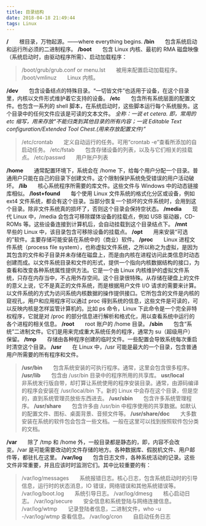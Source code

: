 ```yaml
---
title: 目录结构
date: 2018-04-18 21:49:44
tags: Linux
---
```

__/__　　根目录，万物起源。——where everything begins.
__/bin__　　包含系统启动和运行所必须的二进制程序。
__/boot__　　包含 Linux 内核、最初的 RMA 磁盘映像（系统启动时，由驱动程序所需）、启动加载程序：
> /boot/grub/grub.conf or menu.lst　　被用来配置启动加载程序。
> /boot/vmlinuz　　Linux 内核。

__/dev__　　包含设备结点的特殊目录。“一切皆文件”也适用于设备，在这个目录里，内核以文件形式维护着它支持的设备。
__/etc__　　包含所有系统层面的配置文件。也包含一系列的 shell 脚本，在系统启动时，这些脚本运行每个系统服务。这个目录中的任何文件应该是可读的文本文件。
_全称：一说 et cetera. 即，常用的 etc 缩写，用来存放“不能归类到其他目录的所有内容；一说 Editable Text configuration/Extended Tool Chest.(用来存放配置文件)”_
> /etc/crontab　　定义自动运行的任务。可用“crontab -e”查看所添加的自启动任务。
> /etc/fstab　　包含存储设备的列表，以及与它们相关的挂载点。
> /etc/passwd　　用户账户列表

__/home__　　通常配置环境下，系统会在 /home 下，给每个用户分配一个目录。普通用户只能在自己的目录下创建文件。这个限制保护系统免受错误的用户活动破坏。
__/lib__　　核心系统程序所需要的库文件。这些文件与 Windows 中的动态链接库相似。
__/lost+found__　　每个使用 Linux 文件系统的格式化分区或设备，例如 ext4 文件系统，都会有这个目录。当部分恢复一个损坏的文件系统时，会用到这个目录。除非文件系统真的损坏了，否则这个目录会保持空状态。
__/media__　　现代 Linux 中，/media 会包含可移除媒体设备的挂载点，例如 USB 驱动器，CD-ROMs 等。这些设备连接到计算机后，会自动挂载到这个目录结点下。
__/mnt__　　早些的 Linux 中，该目录包含可移除设备的挂载点。
__/opt__　　用来安装“可选的”软件。主要存储可能安装在系统中的（商业）软件。
__/proc__　　Linux 进程文件系统（process file system），也称虚拟文件系统，之所以称之为虚拟，是因为其包含的文件和子目录并未存储在磁盘上，而是由内核在进程访问此类信息时动态创建而成。以文件系统目录和文件的形式，提供一个指向内核数据结构的接口，为查看和改变各种系统属性提供方法。它是一个由 Linux 内核维护的虚拟文件系统，只存在内存当中，不占用外存空间。这个目录很特殊。从存储在硬盘上的文件的意义上说，它不是真正的文件系统，而是根据用户文件 I/O 请求的需要来计算。以文件系统的方式为访问系统内核数据的操作提供接口。它所包含的文件是内核的窥视孔，用户和应用程序可以通过 proc 得到系统的信息，这些文件是可读的，可以反映内核是怎样监管计算机的。比如 ps 命令，Linux 下此命令是一个完全非特权程序，它就是对 /proc 的部分信息进行解析和格式化，用以查看系统中运行的各个进程的相关信息。
__/root__　　root 账户的 /home 目录。
__/sbin__　　包含“系统”二进制文件。它们是用来完成重大系统任务的程序，通常为 su（超级用户） 保留。
__/tmp__　　存储由各种程序创建的临时文件。一些配置会导致系统每次重启时清空这个目录。
__/usr__　　在 Linux 中，/usr 可能是最大的一个目录，包含普通用户所需要的所有程序和文件。
> __/usr/bin__　　包含系统安装的可执行程序。通常，这里会包含很多程序。
> __/usr/lib__　　包含由 /usr/bin 目录中的程序所用的共享库。
> __usr/local__　　非系统发行版自带，却打算让系统使用的程序安装目录。通常，由源码编译的程序会安装在 /usr/local/bin 下。新的 Linux 中会存在这个目录，但是空的，直到系统管理员放些东西进去。
> __/usr/sbin__　　包含许多系统管理程序。
> __/usr/share__　　包含许多由 /usr/bin 中程序使用的共享数据。如默认的配置文件、图标、桌面背景、音频文件等。
> __/usr/share/doc__　　大多数安装在系统的软件包会包含一些文档。一般在这里可以找到按照软件包分类的文档。

__/var__　　除了 /tmp 和 /home 外，一般目录都是静态的，即，内容不会改变。/var 是可能需要改动的文件存储的地方。各种数据库、假脱机文件、用户邮件等，都驻扎在这里。
__/var/log__　　包含日志文件，各种系统活动的记录。这些文件非常重要，并且应该时时监测它们。其中比较重要的有：
> /var/log/messages　　系统报错日志。核心日志，包含系统启动时的引导信息，运行时的状态消息，IO 错误，网络错误和其他系统错误等。
> /var/log/boot.log　　系统引导日志。
> /var/log/dmesg　　核心启动日志。
> /var/log/secure　　安全信息和系统登陆与网络连接信息。
> /var/log/wtmp　　记录登陆者信息，二进制文件，who -u -/var/log/wtmp 查看信息。
> /var/log/cron　　自启动任务日志
